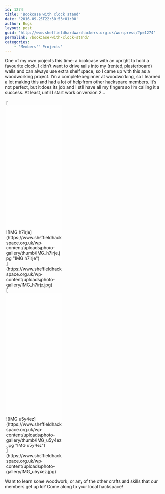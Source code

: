 ```yaml
---
id: 1274
title: 'Bookcase with clock stand'
date: '2016-09-25T22:30:53+01:00'
author: Bugs
layout: post
guid: 'http://www.sheffieldhardwarehackers.org.uk/wordpress/?p=1274'
permalink: /bookcase-with-clock-stand/
categories:
    - 'Members'' Projects'
---
```


One of my own projects this time: a bookcase with an upright to hold a favourite clock. I didn’t want to drive nails into my (rented, plasterboard) walls and can always use extra shelf space, so I came up with this as a woodworking project. I’m a complete beginner at woodworking, so I learned a lot making this and had a lot of help from other hackspace members. It’s not perfect, but it does its job and I still have all my fingers so I’m calling it a success. At least, until I start work on version 2…

<style id="bwg-style-1">    #bwg_container1_1 #bwg_container2_1 .bwg-container-1.bwg-standard-thumbnails {      width: 904px;              justify-content: center;        margin:0 auto !important;              background-color: rgba(255, 255, 255, 0.00);            padding-left: 4px;      padding-top: 4px;      max-width: 100%;            }        #bwg_container1_1 #bwg_container2_1 .bwg-container-1.bwg-standard-thumbnails .bwg-item {    justify-content: flex-start;      max-width: 180px;            width: 180px !important;          }    #bwg_container1_1 #bwg_container2_1 .bwg-container-1.bwg-standard-thumbnails .bwg-item > a {       margin-right: 4px;       margin-bottom: 4px;    }    #bwg_container1_1 #bwg_container2_1 .bwg-container-1.bwg-standard-thumbnails .bwg-item0 {      padding: 0px;            background-color:rgba(255,255,255, 0.30);      border: 0px none #CCCCCC;      opacity: 1.00;      border-radius: 0;      box-shadow: 0px 0px 0px #888888;    }    #bwg_container1_1 #bwg_container2_1 .bwg-container-1.bwg-standard-thumbnails .bwg-item1 img {      max-height: none;      max-width: none;      padding: 0 !important;    }        @media only screen and (min-width: 480px) {      #bwg_container1_1 #bwg_container2_1 .bwg-container-1.bwg-standard-thumbnails .bwg-item0 {        transition: all 0.3s ease 0s;-webkit-transition: all 0.3s ease 0s;      }      #bwg_container1_1 #bwg_container2_1 .bwg-container-1.bwg-standard-thumbnails .bwg-item0:hover {        -ms-transform: scale(1.1);        -webkit-transform: scale(1.1);        transform: scale(1.1);      }    }          #bwg_container1_1 #bwg_container2_1 .bwg-container-1.bwg-standard-thumbnails .bwg-item1 {      padding-top: 222.22222222222%;    }        #bwg_container1_1 #bwg_container2_1 .bwg-container-1.bwg-standard-thumbnails .bwg-title2,    #bwg_container1_1 #bwg_container2_1 .bwg-container-1.bwg-standard-thumbnails .bwg-ecommerce2 {      color: #CCCCCC;      font-family: segoe ui;      font-size: 16px;      font-weight: bold;      padding: 2px;      text-shadow: 0px 0px 0px #888888;      max-height: 100%;    }    #bwg_container1_1 #bwg_container2_1 .bwg-container-1.bwg-standard-thumbnails .bwg-thumb-description span {    color: #323A45;    font-family: Ubuntu;    font-size: 12px;    max-height: 100%;    word-wrap: break-word;    }    #bwg_container1_1 #bwg_container2_1 .bwg-container-1.bwg-standard-thumbnails .bwg-play-icon2 {      font-size: 32px;    }    #bwg_container1_1 #bwg_container2_1 .bwg-container-1.bwg-standard-thumbnails .bwg-ecommerce2 {      font-size: 19.2px;      color: #CCCCCC;    }    </style>

<div class="bwg_container bwg_thumbnail bwg_thumbnails" data-buttons-position="bottom" data-bwg="1" data-current-url="http://" data-gallery-id="3" data-gallery-type="thumbnails" data-is-album="gallery" data-lightbox-url="https://www.sheffieldhackspace.org.uk/wp-admin/admin-ajax.php?action=GalleryBox&current_view=1&gallery_id=3&tag=0&theme_id=1&shortcode_id=8&sort_by=order&order_by=asc&current_url=http%3A%2F%2F" data-popup-height="500" data-popup-width="800" data-right-click-protection="0" data-scroll="0" id="bwg_container1_1"><div id="bwg_container2_1"><div class="bwg_loading_div_1" id="ajax_loading_1"><div class="bwg_loading_div_2"><div class="bwg_loading_div_3"><div class="bwg_spider_ajax_loading" id="loading_div_1"> </div> </div> </div> </div> <form action="#" class="bwg-hidden" data-ajax-url="https://www.sheffieldhackspace.org.uk/wp-admin/admin-ajax.php?action=bwg_frontend_data" data-album-id="0" data-current="1" data-gallery-id="3" data-gallery-type="thumbnails" data-shortcode-id="8" data-tag="0" data-theme-id="1" id="gal_front_form_1" method="post"><div class="bwg-background bwg-background-1" id="bwg_container3_1"><div class="bwg-container-1 bwg-thumbnails bwg-standard-thumbnails bwg-container bwg-border-box" data-bwg="1" data-gallery-id="3" data-lightbox-url="https://www.sheffieldhackspace.org.uk/wp-admin/admin-ajax.php?action=GalleryBox&current_view=1&gallery_id=3&tag=0&theme_id=1&shortcode_id=8&sort_by=order&order_by=asc&current_url=http%3A%2F%2F" data-max-count="5" data-thumbnail-width="180" id="bwg_thumbnails_1"><div class="bwg-item"> [<div class="bwg-item0 "><div class="bwg-item1 "><div class="bwg-item2"> ![IMG h7irje](https://www.sheffieldhackspace.org.uk/wp-content/uploads/photo-gallery/thumb/IMG_h7irje.jpg "IMG h7irje")</div><div class=""> </div> </div> </div> ](https://www.sheffieldhackspace.org.uk/wp-content/uploads/photo-gallery/IMG_h7irje.jpg) </div><div class="bwg-item"> [<div class="bwg-item0 "><div class="bwg-item1 "><div class="bwg-item2"> ![IMG u5y4ez](https://www.sheffieldhackspace.org.uk/wp-content/uploads/photo-gallery/thumb/IMG_u5y4ez.jpg "IMG u5y4ez")</div><div class=""> </div> </div> </div> ](https://www.sheffieldhackspace.org.uk/wp-content/uploads/photo-gallery/IMG_u5y4ez.jpg) </div> </div> <style>      /*pagination styles*/      #bwg_container1_1 #bwg_container2_1 .tablenav-pages_1 {				text-align: center;				font-size: 12px;				font-family: segoe ui;				font-weight: bold;				color: #666666;				margin: 6px 0 4px;				display: block;      }      @media only screen and (max-width : 320px) {      #bwg_container1_1 #bwg_container2_1 .displaying-num_1 {     	 display: none;      }      }      #bwg_container1_1 #bwg_container2_1 .displaying-num_1 {				font-size: 12px;				font-family: segoe ui;				font-weight: bold;				color: #666666;				margin-right: 10px;				vertical-align: middle;      }      #bwg_container1_1 #bwg_container2_1 .paging-input_1 {				font-size: 12px;				font-family: segoe ui;				font-weight: bold;				color: #666666;				vertical-align: middle;      }      #bwg_container1_1 #bwg_container2_1 .tablenav-pages_1 a.disabled,      #bwg_container1_1 #bwg_container2_1 .tablenav-pages_1 a.disabled:hover,      #bwg_container1_1 #bwg_container2_1 .tablenav-pages_1 a.disabled:focus,			#bwg_container1_1 #bwg_container2_1 .tablenav-pages_1 input.bwg_current_page {				cursor: default;				color: rgba(102, 102, 102, 0.5);      }      #bwg_container1_1 #bwg_container2_1 .tablenav-pages_1 a,      #bwg_container1_1 #bwg_container2_1 .tablenav-pages_1 input.bwg_current_page {				cursor: pointer;				text-align: center;				font-size: 12px;				font-family: segoe ui;				font-weight: bold;				color: #666666;				text-decoration: none;				padding: 3px 6px;				margin: 0;				border-radius: 0;				border-style: solid;				border-width: 1px;				border-color: #E3E3E3;				background-color: #FFFFFF;				opacity: 1.00;				box-shadow: 0;				transition: all 0.3s ease 0s;-webkit-transition: all 0.3s ease 0s;      }      </style><span class="bwg_nav_cont_1"><div class="tablenav-pages_1"> </div> <input id="page_number_1" name="page_number_1" type="hidden" value="1"></input><script type="text/javascript">        if( jQuery('.bwg_nav_cont_1').length > 1 ) {          jQuery('.bwg_nav_cont_1').first().remove()        }        function spider_page_1(cur, x, y, load_more) {          if (typeof load_more == "undefined") {            var load_more = false;          }          if (jQuery(cur).hasClass('disabled')) {            return false;          }          var items_county_1 = 1;          switch (y) {            case 1:              if (x >= items_county_1) {                document.getElementById('page_number_1').value = items_county_1;              }              else {                document.getElementById('page_number_1').value = x + 1;              }              break;            case 2:              document.getElementById('page_number_1').value = items_county_1;              break;            case -1:              if (x == 1) {                document.getElementById('page_number_1').value = 1;              }              else {                document.getElementById('page_number_1').value = x - 1;              }              break;            case -2:              document.getElementById('page_number_1').value = 1;              break;						case 0:              document.getElementById('page_number_1').value = x;              break;            default:              document.getElementById('page_number_1').value = 1;          }          bwg_ajax('gal_front_form_1', '1', 'bwg_thumbnails_1', '0', '', 'gallery', 0, '', '', load_more, '', 1);        }                    jQuery('.first-page-1').on('click', function () {              spider_page_1(this, 1, -2, 'numeric');              return false;            });            jQuery('.prev-page-1').on('click', function () {              spider_page_1(this, 1, -1, 'numeric');              return false;            });            jQuery('.next-page-1').on('click', function () {              spider_page_1(this, 1, 1, 'numeric');              return false;            });            jQuery('.last-page-1').on('click', function () {              spider_page_1(this, 1, 2, 'numeric');              return false;            });        				/* Change page on input enter. */        function bwg_change_page_1( e, that ) {          if (  e.key == 'Enter' ) {            var to_page = parseInt(jQuery(that).val());            var pages_count = jQuery(that).parents(".pagination-links").data("pages-count");            var current_url_param = jQuery(that).attr('data-url-info');            if (to_page > pages_count) {              to_page = 1;            }	 												spider_page_1(this, to_page, 0, 'numeric');							return false;						          }          return true;        }        jQuery('.bwg_load_btn_1').on('click', function () {            spider_page_1(this, 1, 1, true);            return false;        });      </script></span> </div> </form> <style>          #bwg_container1_1 #bwg_container2_1 #spider_popup_overlay_1 {          background-color: #000000;          opacity: 0.70;          }          </style><div class="bwg_spider_popup_loading" id="bwg_spider_popup_loading_1"></div><div class="spider_popup_overlay" id="spider_popup_overlay_1" onclick="spider_destroypopup(1000)"></div> <input id="bwg_random_seed_1" type="hidden" value="330104268"></input></div> </div> <script>      if (document.readyState === 'complete') {        if( typeof bwg_main_ready == 'function' ) {          if ( jQuery("#bwg_container1_1").height() ) {            bwg_main_ready(jQuery("#bwg_container1_1"));          }        }      } else {        document.addEventListener('DOMContentLoaded', function() {          if( typeof bwg_main_ready == 'function' ) {            if ( jQuery("#bwg_container1_1").height() ) {             bwg_main_ready(jQuery("#bwg_container1_1"));            }          }        });      }    </script>Want to learn some woodwork, or any of the other crafts and skills that our members get up to? Come along to your local hackspace!
<!--- path/to this posts images is ![]({{ site.baseurl }}/assets/blog/2016-09-25-bookcase-with-clock-stand/ --->